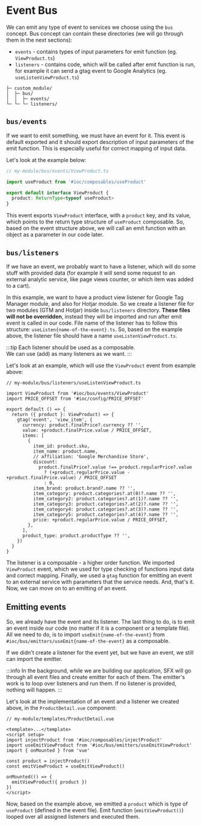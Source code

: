 # Event Bus

We can emit any type of event to services we choose using the `bus` concept. Bus concept can contain these directories (we will go through them in the next sections):

- `events` - contains types of input parameters for emit function (eg. `ViewProduct.ts`)
- `listeners` - contains code, which will be called after emit function is run, for example it can send a gtag event to Google Analytics (eg. `useListenViewProduct.ts`)

```
├─ custom_module/
│  ├─ bus/
│  │  ├─ events/
└─ └─ └─ listeners/
```

## `bus/events`

If we want to emit something, we must have an event for it. This event is default exported and it should export description of input parameters of the emit function. This is especially useful for correct mapping of input data.

Let's look at the example below:

```ts
// my-module/bus/events/ViewProduct.ts

import useProduct from '#ioc/composables/useProduct'

export default interface ViewProduct {
  product: ReturnType<typeof useProduct>
}
```

This event exports `ViewProduct` interface, with a `product` key, and its value, which points to the return type structure of `useProduct` composable. So, based on the event structure above, we will call an emit function with an object as a parameter in our code later.

## `bus/listeners`

If we have an event, we probably want to have a listener, which will do some stuff with provided data (for example it will send some request to an external analytic service, like page views counter, or which item was added to a cart).

In this example, we want to have a product view listener for Google Tag Manager module, and also for Hotjar module. So we create a listener file for two modules (GTM and Hotjar) inside `bus/listeners` directory. **These files will not be overridden**, instead they will be imported and run after emit event is called in our code. File name of the listener has to follow this structure: `useListen{name-of-the-event}.ts`. So, based on the example above, the listener file should have a name `useListenViewProduct.ts`.

:::tip
Each listener should be used as a composable. <br />
We can use (add) as many listeners as we want.
:::

Let's look at an example, which will use the `ViewProduct` event from example above:

```ts{3,7}
// my-module/bus/listeners/useListenViewProduct.ts

import ViewProduct from '#ioc/bus/events/ViewProduct'
import PRICE_OFFSET from '#ioc/config/PRICE_OFFSET'

export default () => {
  return ({ product }: ViewProduct) => {
    gtag('event', 'view_item', {
      currency: product.finalPrice?.currency ?? '',
      value: +product.finalPrice.value / PRICE_OFFSET,
      items: [
        {
          item_id: product.sku,
          item_name: product.name,
          // affiliation: 'Google Merchandise Store',
          discount:
            product.finalPrice?.value !== product.regularPrice?.value
              ? (+product.regularPrice.value - +product.finalPrice.value) / PRICE_OFFSET
              : 0,
          item_brand: product.brand?.name ?? '',
          item_category: product.categories?.at(0)?.name ?? '',
          item_category2: product.categories?.at(1)?.name ?? '',
          item_category3: product.categories?.at(2)?.name ?? '',
          item_category4: product.categories?.at(3)?.name ?? '',
          item_category5: product.categories?.at(4)?.name ?? '',
          price: +product.regularPrice.value / PRICE_OFFSET,
        },
      ],
      product_type: product.productType ?? '',
    })
  }
}
```

The listener is a composable - a higher order function. We imported `ViewProduct` event, which we used for type checking of functions input data and correct mapping. Finally, we used a `gtag` function for emitting an event to an external service with parameters that the service needs. And, that's it. Now, we can move on to an emitting of an event.

## Emitting events

So, we already have the event and its listener. The last thing to do, is to emit an event inside our code (no matter if it is a component or a template file). All we need to do, is to import `useEmit{name-of-the-event}` from `#ioc/bus/emitters/useEmit{name-of-the-event}` as a composable.

If we didn't create a listener for the event yet, but we have an event, we still can import the emitter.

:::info
In the background, while we are building our application, SFX will go through all event files and create emitter for each of them. The emitter's work is to loop over listeners and run them. If no listener is provided, nothing will happen.
:::

Let's look at the implementation of an event and a listener we created above, in the `ProductDetail.vue` component:

```vue{6,10,13}
// my-module/templates/ProductDetail.vue

<template>...</template>
<script setup>
import injectProduct from '#ioc/composables/injectProduct'
import useEmitViewProduct from '#ioc/bus/emitters/useEmitViewProduct'
import { onMounted } from 'vue'

const product = injectProduct()
const emitViewProduct = useEmitViewProduct()

onMounted(() => {
  emitViewProduct({ product })
})
</script>
```

Now, based on the example above, we emitted a `product` which is type of `useProduct` (defined in the event file). Emit function (`emitViewProduct()`) looped over all assigned listeners and executed them.
